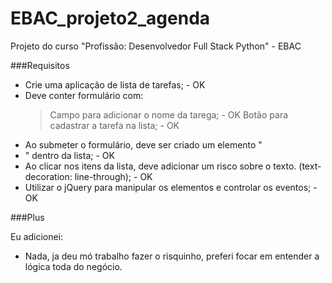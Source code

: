 # EBAC_projeto2_agenda
Projeto do curso "Profissão: Desenvolvedor Full Stack Python" - EBAC

###Requisitos 
  

- Crie uma aplicação de lista de tarefas; - OK
- Deve conter formulário com:
    > Campo para adicionar o nome da tarega; - OK
    > Botão para cadastrar a tarefa na lista; - OK
- Ao submeter o formulário, deve ser criado um elemento "<li>" dentro da lista; - OK
- Ao clicar nos itens da lista, deve adicionar um risco sobre o texto. (text-decoration: line-through); - OK
- Utilizar o jQuery para manipular os elementos e controlar os eventos; - OK




###Plus  
  
Eu adicionei:  

- Nada, ja deu mó trabalho fazer o risquinho, preferi focar em entender a lógica toda do negócio.
